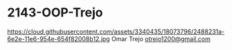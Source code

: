 # 2143-OOP-Trejo
https://cloud.githubusercontent.com/assets/3340435/18073796/2488231a-6e2e-11e6-954e-654f82008b12.jpg
Omar Trejo
otrejo1200@gmail.com
